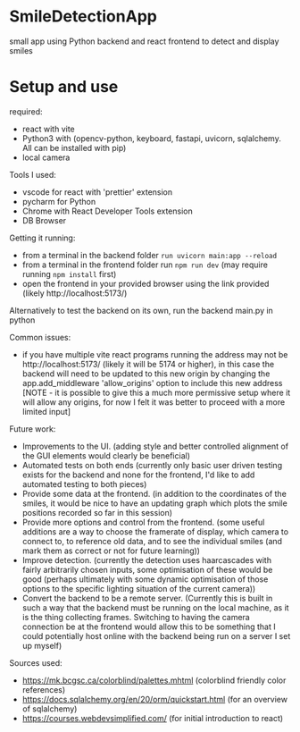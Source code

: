 # SmileDetectionApp
small app using Python backend and react frontend to detect and display smiles

# Setup and use
required:
- react with vite
- Python3 with (opencv-python, keyboard, fastapi, uvicorn, sqlalchemy.  All can be installed with pip)
- local camera

Tools I used:
- vscode for react with 'prettier' extension 
- pycharm for Python
- Chrome with React Developer Tools extension
- DB Browser 

Getting it running:
- from a terminal in the backend folder `run uvicorn main:app --reload`
- from a terminal in the frontend folder run `npm run dev` (may require running `npm install` first)
- open the frontend in your provided browser using the link provided (likely http://localhost:5173/)

Alternatively to test the backend on its own, run the backend main.py in python

Common issues:
- if you have multiple vite react programs running the address may not be http://localhost:5173/ (likely it will be 5174 or higher), in this case the backend will need to be updated to this new origin by changing the app.add_middleware 'allow_origins' option to include this new address [NOTE - it is possible to give this a much more permissive setup where it will allow any origins, for now I felt it was better to proceed with a more limited input]

Future work:
- Improvements to the UI. (adding style and better controlled alignment of the GUI elements would clearly be beneficial)
- Automated tests on both ends (currently only basic user driven testing exists for the backend and none for the frontend, I'd like to add automated testing to both pieces)
- Provide some data at the frontend. (in addition to the coordinates of the smiles, it would be nice to have an updating graph which plots the smile positions recorded so far in this session)
- Provide more options and control from the frontend. (some useful additions are a way to choose the framerate of display, which camera to connect to, to reference old data, and to see the individual smiles (and mark them as correct or not for future learning))
- Improve detection. (currently the detection uses haarcascades with fairly arbitrarily chosen inputs, some optimisation of these would be good (perhaps ultimately with some dynamic optimisation of those options to the specific lighting situation of the current camera))
- Convert the backend to be a remote server. (Currently this is built in such a way that the backend must be running on the local machine, as it is the thing collecting frames. Switching to having the camera connection be at the frontend would allow this to be something that I could potentially host online with the backend being run on a server I set up myself)

Sources used:
- https://mk.bcgsc.ca/colorblind/palettes.mhtml (colorblind friendly color references)
- https://docs.sqlalchemy.org/en/20/orm/quickstart.html (for an overview of sqlalchemy)
- https://courses.webdevsimplified.com/ (for initial introduction to react)
